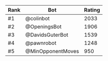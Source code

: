 Rank|Bot|Rating
---|---|---
#1|@colinbot|2033
#2|@OpeningsBot|1906
#3|@DavidsGuterBot|1539
#4|@pawnrobot|1248
#5|@MinOpponentMoves|950
